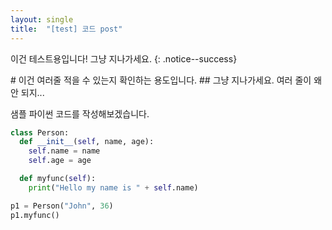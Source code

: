 ```yaml
---
layout: single
title:  "[test] 코드 post"
---
```


이건 테스트용입니다! 그냥 지나가세요.
{: .notice--success}

<div class="notice--success">
# 이건 여러줄 적을 수 있는지 확인하는 용도입니다.
## 그냥 지나가세요.
여러 줄이 왜 안 되지...
</div>

샘플 파이썬 코드를 작성해보겠습니다.
```python
class Person:
  def __init__(self, name, age):
    self.name = name
    self.age = age

  def myfunc(self):
    print("Hello my name is " + self.name)

p1 = Person("John", 36)
p1.myfunc()
```